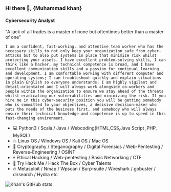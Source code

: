 ### Hi there 👋, {Muhammad khan}
#### Cybersecurity Analyst
"A jack of all trades is a master of none but oftentimes better than a master of one"


```I am a confident, fast-working, and attentive team worker who has the necessary skills to not only keep your organization safe from cyber-attacks but to also put systems in place that minimize risk whilst protecting your assets. I have excellent problem-solving skills, I can think like a hacker, my technical competence is broad, and I have excellent communication skills and a passion for continual learning and development. I am comfortable working with different computer and operating systems; I can troubleshoot quickly and explain situations in plain English so everyone understands; I am highly vigilant and detail-orientated and I will always work alongside co-workers and people within the organization to ensure we stay ahead of the threats whilst eradicating our vulnerabilities and minimizing the risk. If you hire me in this cyber-security position you will be getting somebody who is committed to your objectives, a decisive decision-maker who puts the needs of the business first, and somebody who will always ensure their technical knowledge and competence is up to speed in this fast-changing environment.```

* 💻 Python3 / Scala / Java / Webcoding(HTML,CSS,Java Script ,PHP, MySQL)
* 💥 Linux OS / Windows OS / Kali OS / Mac OS
* 🔬 Cryptography / Steganography / Digital Forensics / Web-Pentesting / Reverse-Engineering / OSINT
* 💀 Ethical Hacking / Web-pentesting / Basic Networking / CTF
* 👀 Try Hack Me / Hack The Box / Cyber Talents
* 🔥 Metasploit / Nmap / Wpscan / Burp-suite / Wireshark / gobuster / dirsearch / Hydra etc

![Khan's GitHub stats](https://github-readme-stats.vercel.app/api?username=WhatTheHacker&show_icons=true&theme=radical)









